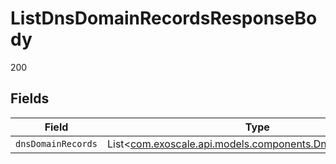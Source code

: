 # ListDnsDomainRecordsResponseBody

200


## Fields

| Field                                                                                                  | Type                                                                                                   | Required                                                                                               | Description                                                                                            |
| ------------------------------------------------------------------------------------------------------ | ------------------------------------------------------------------------------------------------------ | ------------------------------------------------------------------------------------------------------ | ------------------------------------------------------------------------------------------------------ |
| `dnsDomainRecords`                                                                                     | List<[com.exoscale.api.models.components.DnsDomainRecord](../../models/components/DnsDomainRecord.md)> | :heavy_minus_sign:                                                                                     | N/A                                                                                                    |